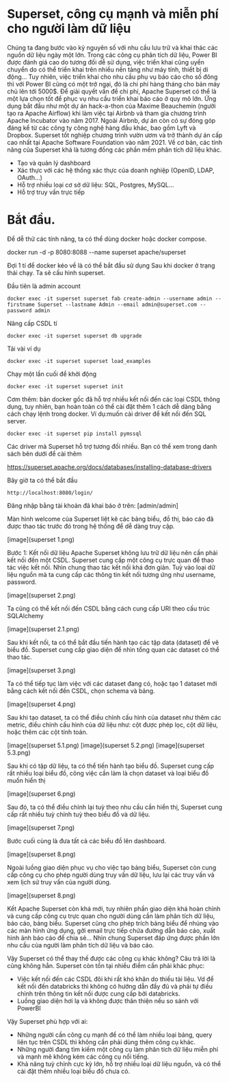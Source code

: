 # Superset, công cụ mạnh và miễn phí cho người làm dữ liệu

Chúng ta đang bước vào kỷ nguyên số với nhu cầu lưu trữ và khai thác các nguồn dữ liệu ngày một lớn. Trong các công cụ phân tích dữ liệu, Power BI được đánh giá cao do tương đối dễ sử dụng, việc triển khai cũng uyển chuyển do có thể triển khai trên nhiều nền tảng như máy tính, thiết bị di động... 
Tuy nhiên, việc triển khai cho nhu cầu phụ vụ báo cáo cho số đông thì với Power BI cũng có một trở ngại, đó là chi phí hàng tháng cho bản máy chủ lên tới 5000$.
Để giải quyết vấn đề chi phí, Apache Superset có thể là một lựa chọn tốt để phục vụ nhu cầu triển khai báo cáo ở quy mô lớn. Ứng dụng bắt đầu như một dự án hack-a-thon của Maxime Beauchemin (người tạo ra Apache Airflow) khi làm việc tại Airbnb và tham gia chương trình Apache Incubator vào năm 2017. 
Ngoài Airbnb, dự án còn có sự đóng góp đáng kể từ các công ty công nghệ hàng đầu khác, bao gồm Lyft và Dropbox. Superset tốt nghiệp chương trình vườn ươm và trở thành dự án cấp cao nhất tại Apache Software Foundation vào năm 2021.
Về cơ bản, các tính năng của Superset khá là tương đồng các phần mềm phân tích dữ liệu khác.
- Tạo và quản lý dashboard
- Xác thực với các hệ thống xác thực của doanh nghiệp (OpenID, LDAP, OAuth...)
- Hỗ trợ nhiều loại cơ sở dữ liệu: SQL, Postgres, MySQL...
- Hỗ trợ truy vấn trực tiếp

# Bắt đầu.

Để dễ thử các tính năng, ta có thể dùng docker hoặc docker compose.

docker run -d -p 8080:8088 --name superset apache/superset

Đợi 1 tí để docker kéo về là có thể bắt đầu sử dụng
Sau khi docker ở trạng thái chạy. Ta sẽ cấu hình superset.

Đầu tiên là admin account

``` 
docker exec -it superset superset fab create-admin --username admin --firstname Superset --lastname Admin --email admin@superset.com --password admin
```

Nâng cấp CSDL tí

```
docker exec -it superset superset db upgrade
```

Tải vài ví dụ

```
docker exec -it superset superset load_examples
```

Chạy một lần cuối để khởi động

```
docker exec -it superset superset init
```

Cơm thêm: bản docker gốc đã hỗ trợ nhiều kết nối đến các loại CSDL thông dụng, tuy nhiên, bạn hoàn toàn có thể cài đặt thêm 1 cách dễ dàng bằng cách chạy lệnh trong docker. Ví dụ:muốn cài driver để kết nối đến SQL server.

```
docker exec -it superset pip install pymssql
```

Các driver mà Superset hỗ trợ tương đối nhiều. Bạn có thể xem trong danh sách bên dưới để cài thêm

https://superset.apache.org/docs/databases/installing-database-drivers

Bây giờ ta có thể bắt đầu

```
http://localhost:8080/login/ 
```

Đăng nhập bằng tài khoản đã khai báo ở trên: [admin/admin]

Màn hình welcome của Superset liệt kê các bảng biểu, đồ thị, báo cáo đã được thao tác trước đó trong hệ thống để dễ dàng truy cập.

[image](superset 1.png)

Bước 1: Kết nối dữ liệu
Apache Superset không lưu trữ dữ liệu nên cần phải kết nối đến một CSDL. Superset cung cấp một công cụ trực quan để thao tác việc kết nối. Nhìn chung thao tác kết nối khá đơn giản. Tuỳ vào loại dữ liệu nguồn mà ta cung cấp các thông tin kết nối tương ứng như username, password.

[image](superset 2.png)

Ta cũng có thể kết nối đến CSDL bằng cách cung cấp URI theo cấu trúc SQLAlchemy

[image](superset 2.1.png)

Sau khi kết nối, ta có thể bắt đầu tiến hành tạo các tập data (dataset) để vẽ biểu đồ.
Superset cung cấp giao diện để nhìn tổng quan các dataset có thể thao tác.

[image](superset 3.png)

Ta có thể tiếp tục làm việc với các dataset đang có, hoặc tạo 1 dataset mới bằng cách kết nối đến CSDL, chọn schema và bảng.

[image](superset 4.png)

Sau khi tạo dataset, ta có thể điều chỉnh cấu hình của dataset như thêm các metric, điều chỉnh cấu hình của dữ liệu như: cột được phép lọc, cột dữ liệu, hoặc thêm các cột tính toán.

[image](superset 5.1.png)
[image](superset 5.2.png)
[image](superset 5.3.png)

Sau khi có tập dữ liệu, ta có thể tiến hành tạo biểu đồ.
Superset cung cấp rất nhiều loại biểu đồ, công việc cần làm là chọn dataset và loại biểu đồ muốn hiển thị

[image](superset 6.png)

Sau đó, ta có thể điều chỉnh lại tuỳ theo nhu cầu cần hiển thị, Superset cung cấp rất nhiều tuỳ chỉnh tuỳ theo biểu đồ và dữ liệu.

[image](superset 7.png)

Bước cuối cùng là đưa tất cả các biểu đồ lên dashboard.

[image](superset 8.png)

Ngoài luồng giao diện phục vụ cho việc tạo bảng biểu, Superset còn cung cấp công cụ cho phép người dùng truy vấn dữ liệu, lưu lại các truy vấn và xem lịch sử truy vấn của người dùng.

[image](superset 8.png)

Kết
Apache Superset còn khá mới, tuy nhiên phần giao diện khá hoàn chỉnh và cung cấp công cụ trực quan cho người dùng cần làm phân tích dữ liệu, báo cáo, bảng biểu. Superset cũng cho phép trích bảng biểu để nhúng vào các màn hình ứng dụng, gởi email trực tiếp chứa đường dẫn báo cáo, xuất hình ảnh báo cáo để chia sẻ... Nhìn chung Superset đáp ứng được phần lớn nhu cầu của người làm phân tích dữ liệu và báo cáo.

Vậy Superset có thể thay thế được các công cụ khác không? 
Câu trả lời là cũng không hẳn. Superset còn tồn tại nhiều điểm cần phải khác phục:
- Việc kết nối đến các CSDL đôi khi rất khó khăn do thiếu tài liệu. Vd để kết nối đến databricks thì không có hướng dẫn đầy đủ và phải tự điều chỉnh trên thông tin kết nối được cung cấp bởi databricks.
- Luồng giao diện hơi lạ và không được thân thiện nếu so sánh với PowerBI

Vậy Superset phù hợp với ai:
- Những người cần công cụ mạnh để có thể làm nhiều loại bảng, query liên tục trên CSDL thì không cần phải dùng thêm công cụ khác.
- Những người đang tìm kiếm một công cụ làm phân tích dữ liệu miễn phí và mạnh mẽ không kém các công cụ nổi tiếng.
- Khả năng tuỳ chỉnh cực kỳ lớn, hỗ trợ nhiều loại dữ liệu nguồn, và có thể cài đặt thêm nhiều loại biểu đồ chưa có.